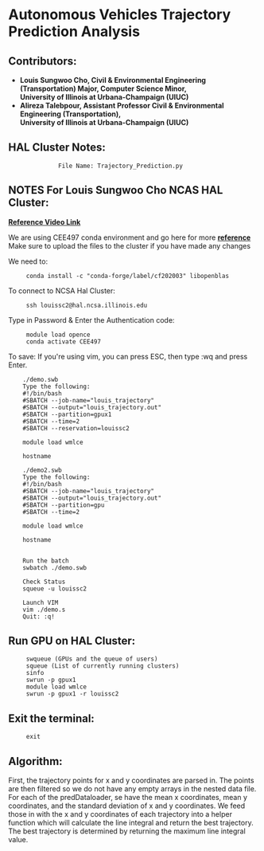 # Autonomous Vehicles Trajectory Prediction Analysis

## Contributors:
- **Louis Sungwoo Cho, Civil & Environmental Engineering (Transportation) Major, Computer Science Minor, </br> University of Illinois at Urbana-Champaign (UIUC)**
- **Alireza Talebpour, Assistant Professor Civil & Environmental Engineering (Transportation), </br> University of Illinois at Urbana-Champaign (UIUC)**


## HAL Cluster Notes:

                  File Name: Trajectory_Prediction.py

## NOTES For Louis Sungwoo Cho NCAS HAL Cluster:
**[Reference Video Link](https://www.youtube.com/watch?v=l1dV25xwo0o&list=PLO8UWE9gZTlCtkZbWtEcKgxYVVLIvN2IS&index=1)**


         
We are using CEE497 conda environment and go here for more **[reference](https://wiki.ncsa.illinois.edu/display/ISL20/HAL+cluster)**
Make sure to upload the files to the cluster if you have made any changes

We need to: 

         conda install -c "conda-forge/label/cf202003" libopenblas
         
To connect to NCSA Hal Cluster: 

         ssh louissc2@hal.ncsa.illinois.edu
         
Type in Password & Enter the Authentication code:

         module load opence
         conda activate CEE497
         
To save: If you're using vim, you can press ESC, then type :wq and press Enter.

        ./demo.swb
        Type the following:
        #!/bin/bash 
        #SBATCH --job-name="louis_trajectory"
        #SBATCH --output="louis_trajectory.out"
        #SBATCH --partition=gpux1
        #SBATCH --time=2
        #SBATCH --reservation=louissc2

        module load wmlce

        hostname 

        ./demo2.swb
        Type the following: 
        #!/bin/bash 
        #SBATCH --job-name="louis_trajectory"
        #SBATCH --output="louis_trajectory.out"
        #SBATCH --partition=gpu
        #SBATCH --time=2

        module load wmlce

        hostname 


        Run the batch 
        swbatch ./demo.swb

        Check Status 
        squeue -u louissc2

        Launch VIM
        vim ./demo.s
        Quit: :q!
## Run GPU on HAL Cluster:
         swqueue (GPUs and the queue of users)
         squeue (List of currently running clusters)   
         sinfo
         swrun -p gpux1 
         module load wmlce
         swrun -p gpux1 -r louissc2
         
## Exit the terminal:

         exit 

## Algorithm:
First, the trajectory points for x and y coordinates are parsed in. The points are then filtered so we do not have any empty arrays in the nested data file. For each of the predDataloader, se have the mean x coordinates, mean y coordinates, and the standard deviation of x and y coordinates. We feed those in with the x and y coordinates of each trajectory into a helper function which will calculate the line integral and return the best trajectory. The best trajectory is determined by returning the maximum line integral value. 
